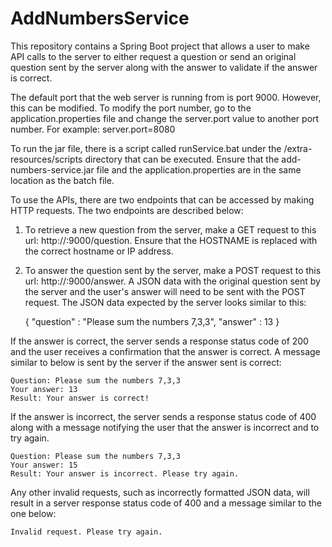 # AddNumbersService
This repository contains a Spring Boot project that allows a user to make API calls to the server to either request a question or send an original question sent by the server along with the answer to validate if the answer is correct. 

The default port that the web server is running from is port 9000. However, this can be modified. To modify the port number, go to the application.properties file and change the server.port value to another port number. For example: server.port=8080

To run the jar file, there is a script called runService.bat under the /extra-resources/scripts directory that can be executed. Ensure that the add-numbers-service.jar file and the application.properties are in the same location as the batch file.

To use the APIs, there are two endpoints that can be accessed by making HTTP requests. The two endpoints are described below:

1. To retrieve a new question from the server, make a GET request to this url: http://<HOSTNAME>:9000/question. Ensure that the HOSTNAME is replaced with the correct hostname or IP address. 
  
2. To answer the question sent by the server, make a POST request to this url: http://<HOSTNAME>:9000/answer. A JSON data with the original question sent by the server and the user's answer will need to be sent with the POST request. The JSON data expected by the server looks similar to this: 
	
	{ "question" : "Please sum the numbers 7,3,3", "answer" : 13 }
	
If the answer is correct, the server sends a response status code of 200 and the user receives a confirmation that the answer is correct. A message similar to below is sent by the server if the answer sent is correct:

	Question: Please sum the numbers 7,3,3
	Your answer: 13
	Result: Your answer is correct!
	
If the answer is incorrect, the server sends a response status code of 400 along with a message notifying the user that the answer is incorrect and to try again.

	Question: Please sum the numbers 7,3,3
	Your answer: 15
	Result: Your answer is incorrect. Please try again.
	
Any other invalid requests, such as incorrectly formatted JSON data, will result in a server response status code of 400 and a message similar to the one below:

	Invalid request. Please try again.
  
